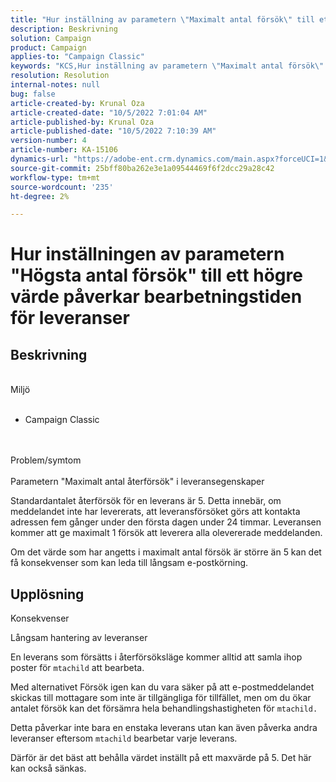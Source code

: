```yaml
---
title: "Hur inställning av parametern \"Maximalt antal försök\" till ett högre värde påverkar behandlingstiden för leveranser"
description: Beskrivning
solution: Campaign
product: Campaign
applies-to: "Campaign Classic"
keywords: "KCS,Hur inställning av parametern \"Maximalt antal försök\" till ett högre värde påverkar behandlingstiden för leveranser"
resolution: Resolution
internal-notes: null
bug: false
article-created-by: Krunal Oza
article-created-date: "10/5/2022 7:01:04 AM"
article-published-by: Krunal Oza
article-published-date: "10/5/2022 7:10:39 AM"
version-number: 4
article-number: KA-15106
dynamics-url: "https://adobe-ent.crm.dynamics.com/main.aspx?forceUCI=1&pagetype=entityrecord&etn=knowledgearticle&id=254ed678-7b44-ed11-bba2-002248086a27"
source-git-commit: 25bff80ba262e3e1a09544469f6f2dcc29a28c42
workflow-type: tm+mt
source-wordcount: '235'
ht-degree: 2%

---
```


# Hur inställningen av parametern &quot;Högsta antal försök&quot; till ett högre värde påverkar bearbetningstiden för leveranser

## Beskrivning

<br>Miljö<br><br>
- Campaign Classic



<br><br>Problem/symtom<br><br>
Parametern &quot;Maximalt antal återförsök&quot; i leveransegenskaper

Standardantalet återförsök för en leverans är 5. Detta innebär, om meddelandet inte har levererats, att leveransförsöket görs att kontakta adressen fem gånger under den första dagen under 24 timmar. Leveransen kommer att ge maximalt 1 försök att leverera alla olevererade meddelanden.

Om det värde som har angetts i maximalt antal försök är större än 5 kan det få konsekvenser som kan leda till långsam e-postkörning.


## Upplösning


Konsekvenser

Långsam hantering av leveranser

En leverans som försätts i återförsöksläge kommer alltid att samla ihop poster för `mtachild` att bearbeta.

Med alternativet Försök igen kan du vara säker på att e-postmeddelandet skickas till mottagare som inte är tillgängliga för tillfället, men om du ökar antalet försök kan det försämra hela behandlingshastigheten för `mtachild.`

Detta påverkar inte bara en enstaka leverans utan kan även påverka andra leveranser eftersom `mtachild` bearbetar varje leverans.



Därför är det bäst att behålla värdet inställt på ett maxvärde på 5. Det här kan också sänkas.
